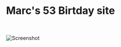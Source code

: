 # Marc's 53 Birtday site
<br>

![Screenshot](https://github.com/wvdh/Birthday-Marc/assets/16451862/5056c2ee-2bdf-4b72-b681-0ae766fe3537)
